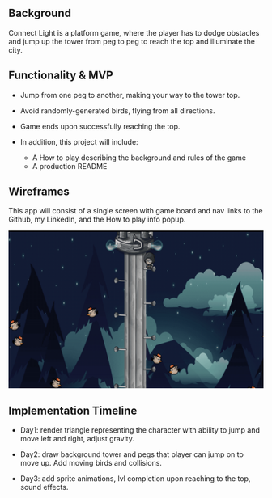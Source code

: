 

## Background

Connect Light is a platform game, where the player has to dodge obstacles and jump up the tower from peg to peg to reach the top and illuminate the city. 

## Functionality & MVP
* Jump from one peg to another, making your way to the tower top.
* Avoid randomly-generated birds, flying from all directions.
* Game ends upon successfully reaching the top.

* In addition, this project will include: 
  * A How to play describing the background and rules of the game
  * A production README
  
 ## Wireframes
 
This app will consist of a single screen with game board and nav links to the Github, my LinkedIn, and the How to play info popup.

![](/src/images/light_on_show.gif)

## Implementation Timeline 

* Day1: render triangle representing the character with ability to jump and move left and right, adjust gravity.

* Day2: draw background tower and pegs that player can jump on to move up. Add moving birds and collisions.

* Day3: add sprite animations, lvl completion upon reaching to the top, sound effects.
